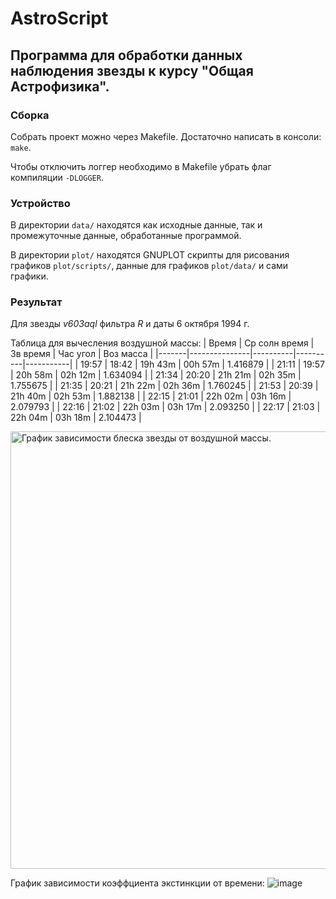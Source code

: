 # AstroScript
## Программа для обработки данных наблюдения звезды к курсу "Общая Астрофизика".

### Сборка
Собрать проект можно через Makefile. Достаточно написать в консоли: `make`.

Чтобы отключить логгер необходимо в Makefile убрать флаг компиляции `-DLOGGER`.

### Устройство
В директории `data/` находятся как исходные данные, так и промежуточные данные, обработанные программой.

В директории `plot/` находятся GNUPLOT скрипты для рисования графиков `plot/scripts/`, данные для графиков `plot/data/` и сами графики.

### Результат
Для звезды *v603aql* фильтра *R* и даты 6 октября 1994 г.

Таблица для вычесления воздушной массы:
| Время | Ср солн время | Зв время | Час угол | Воз масса |
|-------|---------------|----------|----------|-----------|
| 19:57 | 18:42         | 19h 43m  | 00h 57m  | 1.416879  |
| 21:11 | 19:57         |	20h 58m  | 02h 12m  | 1.634094  |
| 21:34 | 20:20         | 21h 21m  | 02h 35m  | 1.755675  |
| 21:35 | 20:21         | 21h 22m  | 02h 36m  | 1.760245  |
| 21:53 | 20:39         | 21h 40m  | 02h 53m  | 1.882138  |
| 22:15 | 21:01         | 22h 02m  | 03h 16m  | 2.079793  |
| 22:16 | 21:02         | 22h 03m  | 03h 17m  | 2.093250  |
| 22:17 | 21:03         | 22h 04m  | 03h 18m  | 2.104473  |

<picture>
  <img title="График зависимости блеска звезды от воздушной массы." width="700" src="https://github.com/user-attachments/assets/526f7f11-4451-4183-87be-d7aad5223bf0">
</picture>

График зависимости коэффциента экстинкции от времени:
![image](https://github.com/user-attachments/assets/c220d5f0-188a-4a3b-8a7e-379211b9904b)
